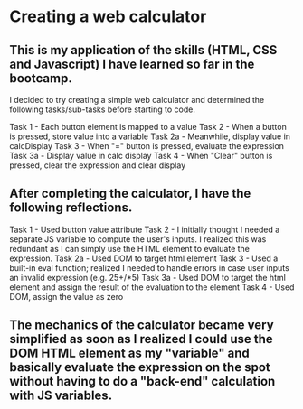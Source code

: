 # Creating a web calculator

## This is my application of the skills (HTML, CSS and Javascript) I have learned so far in the bootcamp.

I decided to try creating a simple web calculator and determined the following tasks/sub-tasks before starting to code. 

Task 1 -    Each button element is mapped to a value
Task 2 -    When a button is pressed, store value into a variable
Task 2a -   Meanwhile, display value in calcDisplay
Task 3 -    When "=" button is pressed, evaluate the expression
Task 3a -   Display value in calc display
Task 4 -    When "Clear" button is pressed, clear the expression and clear display

## After completing the calculator, I have the following reflections.
Task 1 -    Used button value attribute
Task 2 -    I initially thought I needed a separate JS variable to compute the user's inputs. I realized this was redundant as I can simply use the HTML element to evaluate the expression.
Task 2a -   Used DOM to target html element
Task 3 -    Used a built-in eval function; realized I needed to handle errors in case user inputs an invalid expression (e.g. 25+/*5)
Task 3a -   Used DOM to target the html element and assign the result of the evaluation to the element
Task 4 -    Used DOM, assign the value as zero

## The mechanics of the calculator became very simplified as soon as I realized I could use the DOM HTML element as my "variable" and basically evaluate the expression on the spot without having to do a "back-end" calculation with JS variables.
